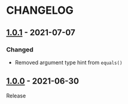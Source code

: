# CHANGELOG
## [1.0.1](../../compare/1.0.0...1.0.1) - 2021-07-07
### Changed
- Removed argument type hint from `equals()`
## [1.0.0](../../tree/1.0.0) - 2021-06-30
Release
